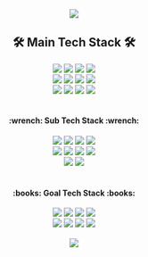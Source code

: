 <div align="center">
  <img src="https://capsule-render.vercel.app/api?type=waving&color=1061e8&height=120&section=header&text=Mirror%20World&fontSize=40"&fontColor=ffffff/>
  <h2><b>🛠 Main Tech Stack 🛠</b></h2>
  <img src="https://img.shields.io/badge/python-3776AB?style=for-the-badge&logo=python&logoColor=white">
  <img src="https://img.shields.io/badge/anaconda-44A833?style=for-the-badge&logo=anaconda&logoColor=white">
  <img src="https://img.shields.io/badge/opencv-5C3EE8?style=for-the-badge&logo=opencv&logoColor=white">
  <img src="https://img.shields.io/badge/spacy-09A3D5?style=for-the-badge&logo=spacy&logoColor=white">
  <br>
  <img src="https://img.shields.io/badge/selenium-43B02A?style=for-the-badge&logo=selenium&logoColor=white">
  <img src="https://img.shields.io/badge/django-092E20?style=for-the-badge&logo=django&logoColor=white">
  <img src="https://img.shields.io/badge/Oracle-F80000?style=for-the-badge&logo=Oracle&logoColor=white">
  <img src="https://img.shields.io/badge/JAVA-007396?style=for-the-badge&logo=java&logoColor=white">
  <br>
  <img src="https://img.shields.io/badge/visualstudiocode-007ACC?style=for-the-badge&logo=visualstudiocode%20IDE&logoColor=white">
  <img src="https://img.shields.io/badge/jupyter-F37626?style=for-the-badge&logo=jupyter%20IDE&logoColor=white">
  <img src="https://img.shields.io/badge/linux-FCC624?style=for-the-badge&logo=linux&logoColor=white">
  <img src="https://img.shields.io/badge/git-F05032?style=for-the-badge&logo=git&logoColor=white">
  <br><br>
  <h4><b>:wrench: Sub Tech Stack :wrench:</b></h4>
  <img src="https://img.shields.io/badge/html5-E34F26?style=for-the-badge&logo=html5&logoColor=white">
  <img src="https://img.shields.io/badge/css3-1572B6?style=for-the-badge&logo=css3&logoColor=white">
  <img src="https://img.shields.io/badge/javascript-F7DF1E?style=for-the-badge&logo=javascript&logoColor=white">
  <img src="https://img.shields.io/badge/vuedotjs-4FC08D?style=for-the-badge&logo=vuedotjs&logoColor=white">
  <br>
  <img src="https://img.shields.io/badge/nuxtdotjs-00DC82?style=for-the-badge&logo=nuxtdotjs&logoColor=white">
  <img src="https://img.shields.io/badge/adobeillustrator-FF9A00?style=for-the-badge&logo=adobeillustrator&logoColor=white">
  <img src="https://img.shields.io/badge/adobephotoshop-31A8FF?style=for-the-badge&logo=adobephotoshop&logoColor=white">
  <img src="https://img.shields.io/badge/figma-F24E1E?style=for-the-badge&logo=figma&logoColor=white">
  <br>
  <img src="https://img.shields.io/badge/trello-0052CC?style=for-the-badge&logo=trello&logoColor=white">
  <img src="https://img.shields.io/badge/notion-000000?style=for-the-badge&logo=notion&logoColor=white">
  <br><br>
  <h4><b>:books: Goal Tech Stack :books:</b></h4>
  <img src="https://img.shields.io/badge/apachehadoop-66CCFF?style=for-the-badge&logo=apachehadoop&logoColor=white">
  <img src="https://img.shields.io/badge/apachekafka-231F20?style=for-the-badge&logo=apachekafka&logoColor=white">
  <img src="https://img.shields.io/badge/docker-2496ED?style=for-the-badge&logo=docker&logoColor=white">
  <img src="https://img.shields.io/badge/kubernetes-326CE5?style=for-the-badge&logo=kubernetes&logoColor=white">
  <br>
  <img src="https://img.shields.io/badge/aws-232F3E?style=for-the-badge&logo=aws&logoColor=white">
  <img src="https://img.shields.io/badge/elastic-005571?style=for-the-badge&logo=elastic&logoColor=white">
  <img src="https://img.shields.io/badge/spring-6DB33F?style=for-the-badge&logo=spring&logoColor=white">
  <img src="https://img.shields.io/badge/elastic-005571?style=for-the-badge&logo=elastic&logoColor=white">
  <br><br>
  <img src="http://mazassumnida.wtf/api/v2/generate_badge?boj=sujun"/>

<!--
**su1jun/su1jun** is a ✨ _special_ ✨ repository because its `README.md` (this file) appears on your GitHub profile.

Here are some ideas to get you started:

- 🔭 I’m currently working on ...
- 🌱 I’m currently learning ...
- 👯 I’m looking to collaborate on ...
- 🤔 I’m looking for help with ...
- 💬 Ask me about ...
- 📫 How to reach me: ...
- 😄 Pronouns: ...
- ⚡ Fun fact: ...

//numpy
<img src="https://img.shields.io/badge/numpy-#013243?style=for-the-badge&logo=numpy&logoColor=white">
//pandas
<img src="https://img.shields.io/badge/pandas-#150458?style=for-the-badge&logo=pandas&logoColor=white">
//pytorch
<img src="https://img.shields.io/badge/pytorch-#EE4C2C?style=for-the-badge&logo=pytorch&logoColor=white">
//tensorflow
<img src="https://img.shields.io/badge/tensorflow-#FF6F00?style=for-the-badge&logo=tensorflow&logoColor=white">
//Keras
<img src="https://img.shields.io/badge/keras-#D00000?style=for-the-badge&logo=keras&logoColor=white">
//scikitlearn
<img src="https://img.shields.io/badge/scikitlearn-#F7931E?style=for-the-badge&logo=scikitlearn&logoColor=white">

-->
